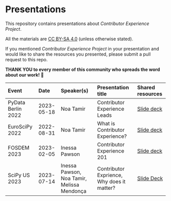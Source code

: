 # Presentations

This repository contains presentations about *Contributor Experience Project*.

All the materials are [CC BY-SA 4.0](https://creativecommons.org/licenses/by-sa/4.0/) (unless otherwise stated).

If you mentioned *Contributor Experience Project* in your presentation and would like to share the resources you presented, please submit a pull request to this repo.

**THANK YOU to every member of this community who spreads the word about our work! :sparkling_heart:**

| Event | Date | Speaker(s) | Presentation title | Shared resources |
|:----- |:---- |:-------- |:------------ |:--- |
| PyData Berlin 2022 | 2023-05-18 | Noa Tamir | Contributor Experience Leads | [Slide deck](https://github.com/noatamir/Talks/blob/master/PyDataBer2022-ContributorExperienceLeads.pdf) |
| EuroSciPy 2022 | 2022-08-31 | Noa Tamir | What is Contributor Experience? | [Slide deck](https://github.com/noatamir/Talks/blob/master/EuroSciPy2022_WhatIsContributorExprience.pdf) |
| FOSDEM 2023 | 2023-02-05 | Inessa Pawson | Contributor Experience 201 | [Slide deck](https://github.com/contributor-experience/presentations/blob/main/FOSDEM23-InessaPawson.pdf) |
| SciPy US 2023 | 2023-07-14 | Inessa Pawson, Noa Tamir, Melissa Mendonça |Contributor Exprience, Why does it matter? | [Slide Deck](https://github.com/contributor-experience/presentations/blob/main/Contributor%20Experience%20(SciPy%202023).pdf) |
